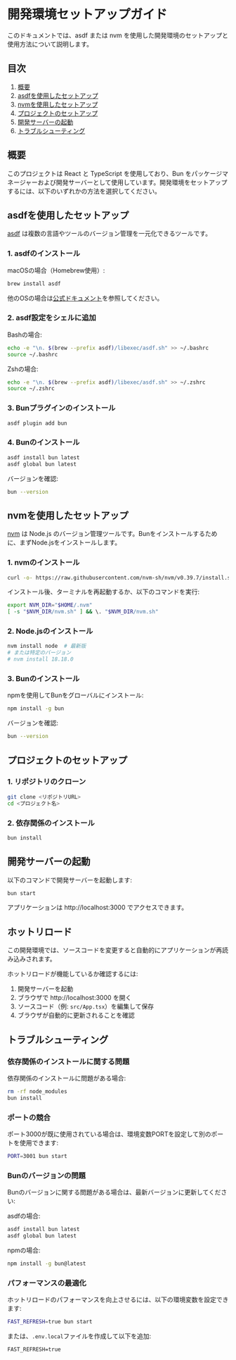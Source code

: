 # 開発環境セットアップガイド

このドキュメントでは、asdf または nvm を使用した開発環境のセットアップと使用方法について説明します。

## 目次

1. [概要](#概要)
2. [asdfを使用したセットアップ](#asdfを使用したセットアップ)
3. [nvmを使用したセットアップ](#nvmを使用したセットアップ)
4. [プロジェクトのセットアップ](#プロジェクトのセットアップ)
5. [開発サーバーの起動](#開発サーバーの起動)
6. [トラブルシューティング](#トラブルシューティング)

## 概要

このプロジェクトは React と TypeScript を使用しており、Bun をパッケージマネージャーおよび開発サーバーとして使用しています。開発環境をセットアップするには、以下のいずれかの方法を選択してください。

## asdfを使用したセットアップ

[asdf](https://asdf-vm.com/) は複数の言語やツールのバージョン管理を一元化できるツールです。

### 1. asdfのインストール

macOSの場合（Homebrew使用）:

```bash
brew install asdf
```

他のOSの場合は[公式ドキュメント](https://asdf-vm.com/guide/getting-started.html)を参照してください。

### 2. asdf設定をシェルに追加

Bashの場合:

```bash
echo -e "\n. $(brew --prefix asdf)/libexec/asdf.sh" >> ~/.bashrc
source ~/.bashrc
```

Zshの場合:

```bash
echo -e "\n. $(brew --prefix asdf)/libexec/asdf.sh" >> ~/.zshrc
source ~/.zshrc
```

### 3. Bunプラグインのインストール

```bash
asdf plugin add bun
```

### 4. Bunのインストール

```bash
asdf install bun latest
asdf global bun latest
```

バージョンを確認:

```bash
bun --version
```

## nvmを使用したセットアップ

[nvm](https://github.com/nvm-sh/nvm) は Node.js のバージョン管理ツールです。Bunをインストールするために、まずNode.jsをインストールします。

### 1. nvmのインストール

```bash
curl -o- https://raw.githubusercontent.com/nvm-sh/nvm/v0.39.7/install.sh | bash
```

インストール後、ターミナルを再起動するか、以下のコマンドを実行:

```bash
export NVM_DIR="$HOME/.nvm"
[ -s "$NVM_DIR/nvm.sh" ] && \. "$NVM_DIR/nvm.sh"
```

### 2. Node.jsのインストール

```bash
nvm install node  # 最新版
# または特定のバージョン
# nvm install 18.18.0
```

### 3. Bunのインストール

npmを使用してBunをグローバルにインストール:

```bash
npm install -g bun
```

バージョンを確認:

```bash
bun --version
```

## プロジェクトのセットアップ

### 1. リポジトリのクローン

```bash
git clone <リポジトリURL>
cd <プロジェクト名>
```

### 2. 依存関係のインストール

```bash
bun install
```

## 開発サーバーの起動

以下のコマンドで開発サーバーを起動します:

```bash
bun start
```

アプリケーションは http://localhost:3000 でアクセスできます。

## ホットリロード

この開発環境では、ソースコードを変更すると自動的にアプリケーションが再読み込みされます。

ホットリロードが機能しているか確認するには:

1. 開発サーバーを起動
2. ブラウザで http://localhost:3000 を開く
3. ソースコード（例: `src/App.tsx`）を編集して保存
4. ブラウザが自動的に更新されることを確認

## トラブルシューティング

### 依存関係のインストールに関する問題

依存関係のインストールに問題がある場合:

```bash
rm -rf node_modules
bun install
```

### ポートの競合

ポート3000が既に使用されている場合は、環境変数PORTを設定して別のポートを使用できます:

```bash
PORT=3001 bun start
```

### Bunのバージョンの問題

Bunのバージョンに関する問題がある場合は、最新バージョンに更新してください:

asdfの場合:
```bash
asdf install bun latest
asdf global bun latest
```

npmの場合:
```bash
npm install -g bun@latest
```

### パフォーマンスの最適化

ホットリロードのパフォーマンスを向上させるには、以下の環境変数を設定できます:

```bash
FAST_REFRESH=true bun start
```

または、`.env.local`ファイルを作成して以下を追加:

```
FAST_REFRESH=true
```
